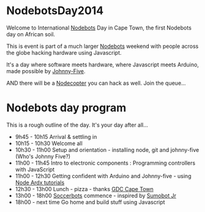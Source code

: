 NodebotsDay2014
===============

Welcome to International [Nodebots](http://nodebots.io) Day in Cape Town, the first Nodebots day on African soil.

This is event is part of a much larger [Nodebots](https://github.com/nodebots/nodebotsday) weekend with people across the globe hacking hardware using Javascript.

It's a day where software meets hardware, where Javascript meets Arduino, made possible by [Johnny-Five]().

AND there will be a [Nodecopter](nodecopter.com/hack) you can hack as well. Join the queue...

Nodebots day program
====================

This is a rough outline of the day. It's your day after all...

* 9h45  - 10h15    	Arrival & settling in 
* 10h15 - 10h30    	Welcome all
* 10h30 - 11h00		Setup and orientation - installing node, git and johnny-five (Who's Johnny Five?)
* 11h00 - 11h45		Intro to electronic components : Programming controllers with JavaScript
* 11h00 - 12h30     Getting confident with Arduino and Johnny-five - using [Node Ardx tutorials](http://node-ardx.org)
* 12h30 - 13h00     Lunch - pizza - thanks [GDC Cape Town](https://plus.google.com/108309780217630451504/posts)
* 13h00 - 18h00     [Soccerbots](SoccerbotChallenges.md) commence - inspired by [Sumobot Jr](https://github.com/makenai/sumobot-jr)
* 18h00 - next time Go home and build stuff using Javascript
